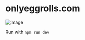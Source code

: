 # onlyeggrolls.com

![image](https://github.com/user-attachments/assets/344e5646-6509-40ad-8697-6bd9b4d91942)


Run with `npm run dev`
